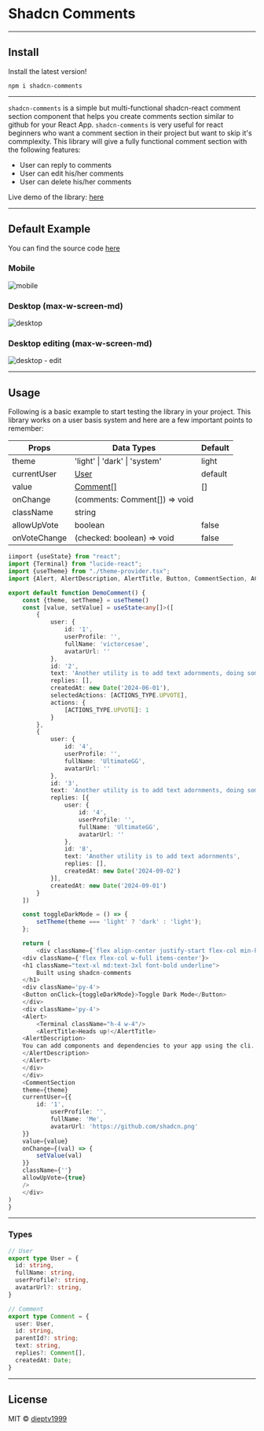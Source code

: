 # Shadcn Comments

---

## Install 

Install the latest version!

```shell
npm i shadcn-comments
```
--- 

`shadcn-comments` is a simple but multi-functional shadcn-react comment section component that helps you create 
comments section similar to github for your React App. `shadcn-comments` is very useful for react beginners 
who want a comment section in their project but want to skip it's commplexity. 
This library will give a fully functional comment section with the 
following features:

- User can reply to comments
- User can edit his/her comments
- User can delete his/her comments

Live demo of the library: [here](#)

---

## Default Example

You can find the source code [here](#)
### Mobile 
![mobile](/public/mobile.png)
### Desktop (max-w-screen-md)
![desktop](/public/desktop.png)

### Desktop editing (max-w-screen-md)
![desktop - edit](/public/desktop2.png)

---

## Usage

Following is a basic example to start testing the library in your project. This library works on a user basis system and here are a few important points to remember:

| Props        | Data Types                    | Default |
|--------------|-------------------------------|---------|
| theme        | 'light' \| 'dark' \| 'system' | light   |
| currentUser  | [User](#types)                | default |
| value        | [Comment\[\]](#types)         | []      |
| onChange     | (comments: Comment[]) => void |         |
| className    | string                        |         |
| allowUpVote  | boolean                       | false   |
| onVoteChange | (checked: boolean) => void    | false   |

```typescript
iimport {useState} from "react";
import {Terminal} from "lucide-react";
import {useTheme} from "./theme-provider.tsx";
import {Alert, AlertDescription, AlertTitle, Button, CommentSection, ACTIONS_TYPE} from 'shadcn-comments'

export default function DemoComment() {
    const {theme, setTheme} = useTheme()
    const [value, setValue] = useState<any[]>([
        {
            user: {
                id: '1',
                userProfile: '',
                fullName: 'victorcesae',
                avatarUrl: ''
            },
            id: '2',
            text: 'Another utility is to add text adornments, doing some simple typechecking so if a string is passed you can style a background, else render the react node.',
            replies: [],
            createdAt: new Date('2024-06-01'),
            selectedActions: [ACTIONS_TYPE.UPVOTE],
            actions: {
                [ACTIONS_TYPE.UPVOTE]: 1
            }
        },
        {
            user: {
                id: '4',
                userProfile: '',
                fullName: 'UltimateGG',
                avatarUrl: ''
            },
            id: '3',
            text: 'Another utility is to add text adornments, doing some simple typechecking so if a string is passed you can style a background, else render the react node.',
            replies: [{
                user: {
                    id: '4',
                    userProfile: '',
                    fullName: 'UltimateGG',
                    avatarUrl: ''
                },
                id: '8',
                text: 'Another utility is to add text adornments',
                replies: [],
                createdAt: new Date('2024-09-02')
            }],
            createdAt: new Date('2024-09-01')
        }
    ])

    const toggleDarkMode = () => {
        setTheme(theme === 'light' ? 'dark' : 'light');
    };

    return (
        <div className={`flex align-center justify-start flex-col min-h-[100vh] p-3 md:p-4`}>
    <div className={'flex flex-col w-full items-center'}>
    <h1 className="text-xl md:text-3xl font-bold underline">
        Built using shadcn-comments
    </h1>
    <div className='py-4'>
    <Button onClick={toggleDarkMode}>Toggle Dark Mode</Button>
    </div>
    <div className='py-4'>
    <Alert>
        <Terminal className="h-4 w-4"/>
        <AlertTitle>Heads up!</AlertTitle>
    <AlertDescription>
    You can add components and dependencies to your app using the cli.
    </AlertDescription>
    </Alert>
    </div>
    </div>
    <CommentSection
    theme={theme}
    currentUser={{
        id: '1',
            userProfile: '',
            fullName: 'Me',
            avatarUrl: 'https://github.com/shadcn.png'
    }}
    value={value}
    onChange={(val) => {
        setValue(val)
    }}
    className={''}
    allowUpVote={true}
    />
    </div>
)
}
```
---

### Types

```typescript
// User
export type User = {
  id: string,
  fullName: string,
  userProfile?: string,
  avatarUrl?: string,
}
```

```typescript
// Comment
export type Comment = {
  user: User,
  id: string,
  parentId?: string;
  text: string,
  replies?: Comment[],
  createdAt: Date;
}
```

--- 

## License

MIT © [dieptv1999](https://github.com/dieptv1999)